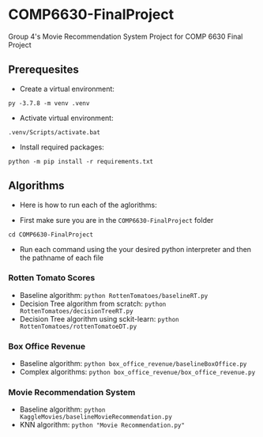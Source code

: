 # COMP6630-FinalProject
Group 4's Movie Recommendation System Project for COMP 6630 Final Project

## Prerequesites

- Create a virtual environment:
```
py -3.7.8 -m venv .venv
```
- Activate virtual environment:
```
.venv/Scripts/activate.bat
```

- Install required packages:
```
python -m pip install -r requirements.txt
```

## Algorithms
- Here is how to run each of the aglorithms:

- First make sure you are in the `COMP6630-FinalProject` folder
```
cd COMP6630-FinalProject
```
- Run each command using the your desired python interpreter and then the pathname of each file

### Rotten Tomato Scores
- Baseline algorithm: `python RottenTomatoes/baselineRT.py`
- Decision Tree algorithm from scratch: `python RottenTomatoes/decisionTreeRT.py`
- Decision Tree algorithm using sckit-learn: `python RottenTomatoes/rottenTomatoeDT.py`

### Box Office Revenue
- Baseline algorithm: `python box_office_revenue/baselineBoxOffice.py`
- Complex algorithms: `python box_office_revenue/box_office_revenue.py`

### Movie Recommendation System
- Baseline algorithm: `python KaggleMovies/baselineMovieRecommendation.py`
- KNN algorithm: `python "Movie Recommendation.py"`